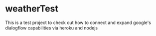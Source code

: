 # weatherTest
This is a test project to check out how to connect and expand google's dialogflow capabilities via heroku and nodejs
